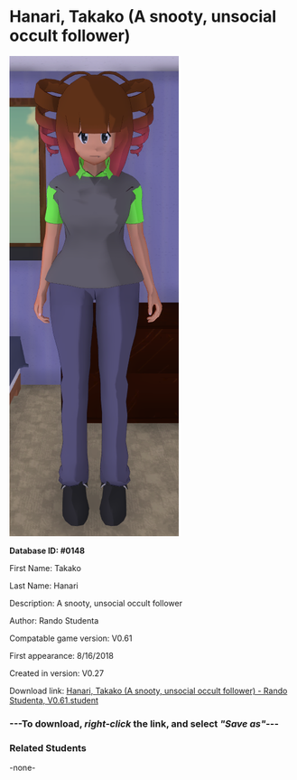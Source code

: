 # Hanari, Takako (A snooty, unsocial occult follower)

<img src="../../Files/Images/Hanari, Takako (A snooty, unsocial occult follower).png" title="Hanari, Takako (A snooty, unsocial occult follower) - Rando Studenta, V0.61">

**Database ID: #0148**

First Name: Takako

Last Name: Hanari

Description: A snooty, unsocial occult follower

Author: Rando Studenta

Compatable game version: V0.61

First appearance: 8/16/2018

Created in version: V0.27

Download link: <a href="https://raw.githubusercontent.com/Arbiter1223/Daigaku-Gurashi-Custom-Students/master/Files/Student%20Files/Hanari%2C%20Takako%20(A%20snooty%2C%20unsocial%20occult%20follower)%20-%20Rando%20Studenta%2C%20V0.61.student">Hanari, Takako (A snooty, unsocial occult follower) - Rando Studenta, V0.61.student</a>

### ---**To download, _right-click_ the link, and select _"Save as"_**---

### Related Students

-none-
